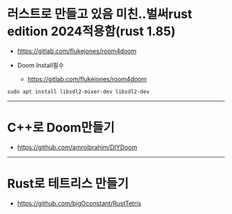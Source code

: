 # 러스트로 만들고 있음 미친..벌써rust edition 2024적용함(rust 1.85)
- https://gitlab.com/flukejones/room4doom


- Doom Install필수
  - https://gitlab.com/flukejones/room4doom 

```
sudo apt install libsdl2-mixer-dev libsdl2-dev
```

<hr />

# C++로 Doom만들기
- https://github.com/amroibrahim/DIYDoom

<hr />

# Rust로 테트리스 만들기
- https://github.com/bigOconstant/RustTetris
